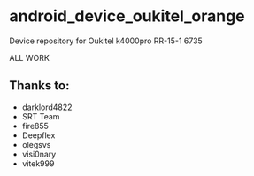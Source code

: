 # android_device_oukitel_orange
Device repository for Oukitel k4000pro RR-15-1 6735

ALL WORK

## Thanks to:
 * darklord4822
 * SRT Team
 * fire855
 * Deepflex
 * olegsvs
 * visi0nary
 * vitek999
